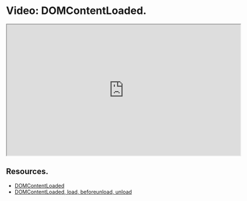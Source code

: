 # Video: DOMContentLoaded.

<iframe src="https://player.vimeo.com/video/549502582?title=0&byline=0&portrait=0" width="640" height="360" allowfullscreen="allowfullscreen" allow="autoplay; fullscreen; picture-in-picture"></iframe>

## Resources.

- [DOMContentLoaded](https://developer.mozilla.org/en-US/docs/Web/API/Window/DOMContentLoaded_event)
- [DOMContentLoaded, load, beforeunload, unload](https://javascript.info/onload-ondomcontentloaded)

